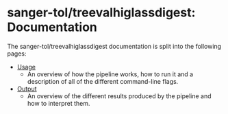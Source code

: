# sanger-tol/treevalhiglassdigest: Documentation

The sanger-tol/treevalhiglassdigest documentation is split into the following pages:

- [Usage](usage.md)
  - An overview of how the pipeline works, how to run it and a description of all of the different command-line flags.
- [Output](output.md)
  - An overview of the different results produced by the pipeline and how to interpret them.
